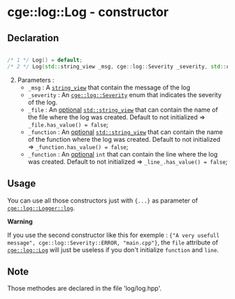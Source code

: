 # cge::log::Log - constructor

## Declaration

```cpp

/* 1 */ Log() = default;
/* 2 */ Log(std::string_view _msg, cge::log::Severity _severity, std::optional<std::string_view> _file, std::optional<std::string_view> _function, std::optional<int> _line);

```

2. Parameters :
	- `_msg` : A [`string_view`](https://en.cppreference.com/w/cpp/string/basic_string_view) that contain the message of the log
	- `_severity` : An [`cge::log::Severity`](./../severity.md) enum that indicates the severity of the log.
	- `_file` : An [optional](https://en.cppreference.com/w/cpp/utility/optional) [`std::string_view`](https://en.cppreference.com/w/cpp/string/basic_string_view) that can contain the name of the file where the log was created. Default to not initialized => `_file.has_value() = false`;
	- `_function` : An [optional](https://en.cppreference.com/w/cpp/utility/optional) [`std::string_view`](https://en.cppreference.com/w/cpp/string/basic_string_view) that can contain the name of the function where the log was created. Default to not initialized => `_function.has_value() = false`;
	- `_function` : An [optional](https://en.cppreference.com/w/cpp/utility/optional) `int` that can contain the line where the log was created. Default to not initialized => `_line_.has_value() = false`;

## Usage

You can use all those constructors just with `{...}` as parameter of [`cge::log::Logger::log`](./../Logger/log.md).

**Warning**

If you use the second constructor like this for exemple : `{"A very usefull message", cge::log::Severity::ERROR, "main.cpp"}`, the `file` attribute of [`cge::log::Log`](./../Log.md) will just be useless if you don't initialize `function` and `line`.

## Note

Those methodes are declared in the file 'log/log.hpp'.